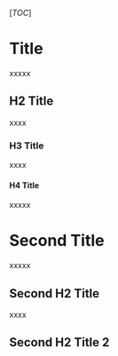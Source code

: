 [_TOC_]

# Title

xxxxx

## H2 Title

xxxx

### H3 Title

xxxx

#### H4 Title

xxxxx

# Second Title

xxxxx

## Second H2 Title

xxxx

## Second H2 Title 2 

